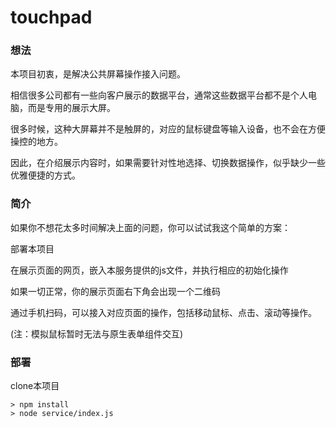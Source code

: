 # touchpad
### 想法
本项目初衷，是解决公共屏幕操作接入问题。

相信很多公司都有一些向客户展示的数据平台，通常这些数据平台都不是个人电脑，而是专用的展示大屏。

很多时候，这种大屏幕并不是触屏的，对应的鼠标键盘等输入设备，也不会在方便操控的地方。

因此，在介绍展示内容时，如果需要针对性地选择、切换数据操作，似乎缺少一些优雅便捷的方式。

### 简介

如果你不想花太多时间解决上面的问题，你可以试试我这个简单的方案：

部署本项目

在展示页面的网页，嵌入本服务提供的js文件，并执行相应的初始化操作

如果一切正常，你的展示页面右下角会出现一个二维码

通过手机扫码，可以接入对应页面的操作，包括移动鼠标、点击、滚动等操作。

(注：模拟鼠标暂时无法与原生表单组件交互)

### 部署

clone本项目

```
> npm install
> node service/index.js
```